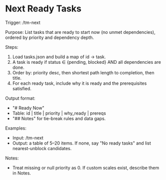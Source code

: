 # Next Ready Tasks

Trigger: /tm-next

Purpose: List tasks that are ready to start now (no unmet dependencies), ordered by priority and dependency depth.

Steps:

1. Load tasks.json and build a map of id → task.
2. A task is ready if status ∈ {pending, blocked} AND all dependencies are done.
3. Order by: priority desc, then shortest path length to completion, then title.
4. For each ready task, include why it is ready and the prerequisites satisfied.

Output format:

- "# Ready Now"
- Table: id | title | priority | why_ready | prereqs
- "## Notes" for tie-break rules and data gaps.

Examples:

- Input: /tm-next
- Output: a table of 5–20 items. If none, say "No ready tasks" and list nearest-unblock candidates.

Notes:

- Treat missing or null priority as 0. If custom scales exist, describe them in Notes.
